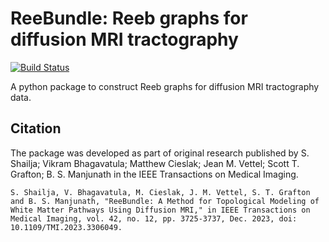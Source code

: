 # ReeBundle: Reeb graphs for diffusion MRI tractography

[![Build Status](https://github.com/s-shailja/reebundle/actions/workflows/build.yml/badge.svg)](https://github.com/s-shailja/reebundle/actions/workflows/build.yml)

A python package to construct Reeb graphs for diffusion MRI tractography data.

## Citation
The package was developed as part of original research published by S. Shailja; Vikram Bhagavatula; Matthew Cieslak; Jean M. Vettel; Scott T. Grafton; B. S. Manjunath in the IEEE Transactions on Medical Imaging. 

```
S. Shailja, V. Bhagavatula, M. Cieslak, J. M. Vettel, S. T. Grafton and B. S. Manjunath, "ReeBundle: A Method for Topological Modeling of White Matter Pathways Using Diffusion MRI," in IEEE Transactions on Medical Imaging, vol. 42, no. 12, pp. 3725-3737, Dec. 2023, doi: 10.1109/TMI.2023.3306049.
```
